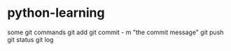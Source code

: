 # python-learning

some git commands
git add <filename>
git commit - m "the commit message"
git push
git status
git log
